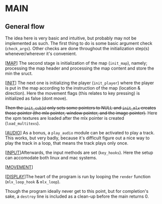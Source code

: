 # MAIN

## General flow
The idea here is very basic and intuitive, but probably may not be implemented as such. The first thing to do is some basic argument check (`check_args`). Other checks are done throughout the initialization step(s) whenever/wherever it's convenient. 

[[MAP](./MAP.md)] The second stage is initialization of the map (`init_map`), namely; processing the map header and processing the map content and store the min the sruct.

[[INIT](./INIT.md)] The next one is initializing the player (`init_player`) where the player is put in the map according to the instruction of the map (location & direction). Here the movement flags (this relates to key pressing) is initialized as false (dont move).

~~Then the ```init_cub3d``` only sets some pointers to NULL and ```init_mlx``` creates those pointer (the mlx pointer, window pointer, and the image pointer).~~ Here the xpm textures are loaded after the mlx pointer is created (```load_multitexs```).

[[AUDIO](./AUDIO.md)] As a bonus, a `play_audio` module can be activated to play a track. This works, but very badly, because it's difficult figure out a nice way to play the track in a loop, that means the track plays only once.

[[INPUT](./INPUT.md)]Afterwards, the input methods are set (```key_hooks```). Here the setup can accomodate both linux and mac systems.

[[MOVEMENT](./MOVEMENT.md)]

[[DISPLAY](./DISPLAY.md)]The heart of the program is run by looping the ```render``` function (```mlx_loop_hook``` & ```mlx_loop```).

Though the program ideally never get to this point, but for completion's sake, a ```destroy``` line is included as a clean-up before the main returns 0.
